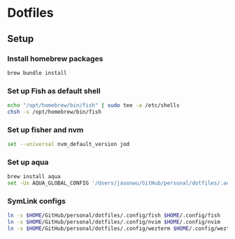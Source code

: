 # Dotfiles

## Setup

### Install homebrew packages

```bash
brew bundle install
```

### Set up Fish as default shell

```bash
echo "/opt/homebrew/bin/fish" | sudo tee -a /etc/shells
chsh -s /opt/homebrew/bin/fish
```

### Set up fisher and nvm

```bash
set --universal nvm_default_version jod
```

### Set up aqua

```bash
brew install aqua
set -Ux AQUA_GLOBAL_CONFIG '/Users/jasonwu/GitHub/personal/dotfiles/.aqua/aqua.yaml'
```

### SymLink configs

```bash
ln -s $HOME/GitHub/personal/dotfiles/.config/fish $HOME/.config/fish
ln -s $HOME/GitHub/personal/dotfiles/.config/nvim $HOME/.config/nvim
ln -s $HOME/GitHub/personal/dotfiles/.config/wezterm $HOME/.config/wezterm
```

